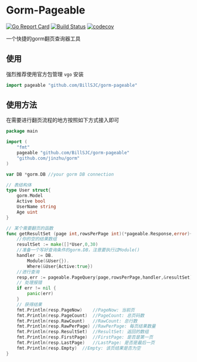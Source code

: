 # Gorm-Pageable

[![Go Report Card](https://goreportcard.com/badge/github.com/BillSJC/gorm-pageable)](https://goreportcard.com/report/github.com/BillSJC/gorm-pageable)
[![Build Status](https://travis-ci.org/BillSJC/gorm-pageable.svg?branch=master)](https://travis-ci.org/BillSJC/gorm-pageable)
[![codecov](https://codecov.io/gh/BillSJC/gorm-pageable/branch/master/graph/badge.svg)](https://codecov.io/gh/BillSJC/gorm-pageable)

一个快捷的gorm翻页查询器工具

## 使用

强烈推荐使用官方包管理 `vgo` 安装

```go
import pageable "github.com/BillSJC/gorm-pageable"
```

## 使用方法

在需要进行翻页流程的地方按照如下方式接入即可

```go
package main

import (
    "fmt"
    pageable "github.com/BillSJC/gorm-pageable"
    "github.com/jinzhu/gorm"
)

var DB *gorm.DB //your gorm DB connection

// 表结构体
type User struct{
    gorm.Model
    Active bool
    UserName string
    Age uint
}

// 某个需要翻页的函数
func getResultSet (page int,rowsPerPage int)(*pageable.Response,error){
    //你的空的结果数组
    resultSet := make([]*User,0,30)
    //准备一个写好查询条件的gorm.DB，注意要执行过Module()
    handler := DB.
        Module(&User{}).
        Where(&User{Active:true})
    //进行查询
    resp,err := pageable.PageQuery(page,rowsPerPage,handler,&resultSet)
    // 处理报错
    if err != nil {
        panic(err)
    }
    // 获得结果
	fmt.Println(resp.PageNow)    //PageNow: 当前页
	fmt.Println(resp.PageCount)  //PageCount: 总页码数
	fmt.Println(resp.RawCount)   //RawCount: 总行数
	fmt.Println(resp.RawPerPage) //RawPerPage: 每页结果数量
	fmt.Println(resp.ResultSet)  //ResultSet: 返回的数组
	fmt.Println(resp.FirstPage)  //FirstPage: 是否是第一页
	fmt.Println(resp.LastPage)   //LastPage: 是否是最后一页
	fmt.Println(resp.Empty)  //Empty: 该页结果是否为空
}
```